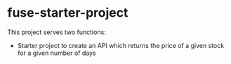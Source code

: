 # fuse-starter-project
This project serves two functions:
- Starter project to create an API which returns the price of a given stock for a given number of days

